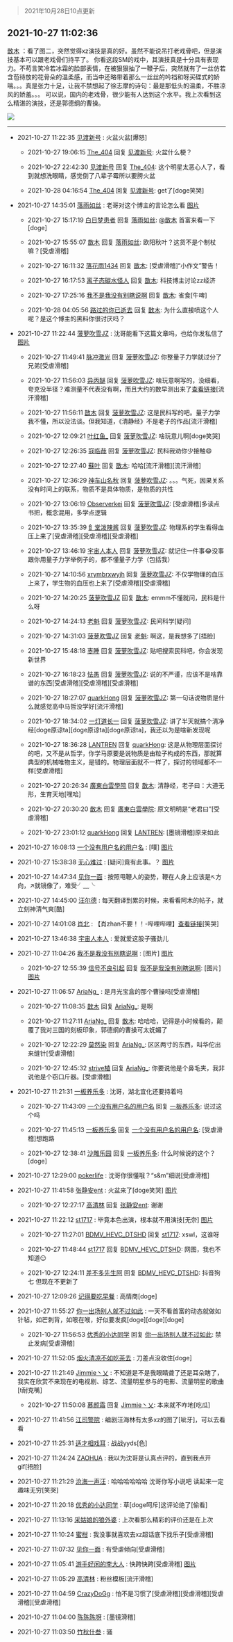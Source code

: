 > 2021年10月28日10点更新
<link rel="stylesheet" href="https://cdn.jsdelivr.net/gh/taotie6/sampleJSON@main/css/photo_show.css">
<meta name="referrer" content="no-referrer" />


 ## 2021-10-27 11:02:36 

 [㪚木](https://www.coolapk.com/feed/30984754?shareKey=MzdmZjNkMjRlZjA2NjE3OGNlMDk~) ：看了图二，突然觉得xz演技是真的好。虽然不能说吊打老戏骨吧，但是演技基本可以跟老戏骨们持平了。
你看这段SM的戏中，其演技真是十分具有表现力。不苟言笑冷若冰霜的脸部表情，在被狠狠抽了一鞭子后，突然就有了一丝仿若含苞待放的花骨朵的温柔感<!--break-->，而当中还略带着那么一丝丝的吟裆和呀买碟式的娇喘。。。真是张力十足，让我不禁想起了徐志摩的诗句：最是那低头的温柔，不胜凉风的娇羞。。。
可以说，国内的老戏骨，很少能有人达到这个水平。我上次看到这么精湛的演技，还是郭德纲的曹操。 

<div class="album">
<img class="img-item" src="http://image.coolapk.com/feed/2021/0621/00/1744396_ef122dd2_6180_2721@207x140.gif" />
</div>

 ------- 

- 2021-10-27 11:22:35 [见渡新号](uid=868957) : 火盆火盆[爆怒] 

    - 2021-10-27 19:06:15 [The_404](uid=1424563) 回复 [见渡新号](uid=868957): 火盆什么梗？ 

    - 2021-10-27 22:42:30 [见渡新号](uid=868957) 回复 [The_404](uid=1424563): 这个明星太恶心人了，看到就想洗眼睛，感觉倒了八辈子霉所以要胯火盆 

    - 2021-10-28 04:16:54 [The_404](uid=1424563) 回复 [见渡新号](uid=868957): get了[doge笑哭] 

- 2021-10-27 14:35:01 [落雨如丝](uid=171765) : 老哥对这个博主的言论怎么看 [图片](http://image.coolapk.com/feed/2021/1027/14/171765_ba71d597_6500_4801@1344x4831.jpeg)

    - 2021-10-27 15:17:19 [白日梦患者](uid=533502) 回复 [落雨如丝](uid=171765): <a class="feed-link-uname" href="/u/㪚木">@㪚木</a> 首富来看一下[doge] 

    - 2021-10-27 15:55:07 [㪚木](uid=1081091) 回复 [落雨如丝](uid=171765): 欧阳秋叶？这货不是个制杖嘛？[受虐滑稽] 

    - 2021-10-27 16:11:32 [落花雨1434](uid=1973235) 回复 [㪚木](uid=1081091): [受虐滑稽]“小作文”警告！ 

    - 2021-10-27 16:17:53 [离子态碳水怪人](uid=1112739) 回复 [㪚木](uid=1081091): 科技博主讨论zz经济 

    - 2021-10-27 17:25:16 [我不是我没有别瞎说啊](uid=2231912) 回复 [㪚木](uid=1081091): 雀食[牛啤] 

    - 2021-10-28 04:05:56 [路过的你已逝去](uid=494632) 回复 [㪚木](uid=1081091): 为什么直接喷这个人呢？是这个博主的黑料你很讨厌吗？ 

- 2021-10-27 11:22:44 [菠萝吹雪JZ](uid=4178058) : 沈哥能看下这篇文章吗，也给你发私信了 [图片](http://image.coolapk.com/feed/2021/1027/11/4178058_d0b6ea97_4963_6395@540x7692.jpeg)

    - 2021-10-27 11:49:41 [脉冲激光](uid=1825566) 回复 [菠萝吹雪JZ](uid=4178058): 你整量子力学就过分了兄弟[受虐滑稽] 

    - 2021-10-27 11:56:03 [异丙醚](uid=770992) 回复 [菠萝吹雪JZ](uid=4178058): 啥玩意啊写的，没细看，夸克没半径？难测量不代表没有啊，而且大约的数早测出来了<a class="feed-link-url" href="https://baijiahao.baidu.com/s?id=1642472258830584446&amp;wfr=spider&amp;for=pc" title="https://baijiahao.baidu.com/s?id=1642472258830584446&amp;wfr=spider&amp;for=pc" target="_blank" rel="nofollow">查看链接</a>[流汗滑稽] 

    - 2021-10-27 11:56:11 [㪚木](uid=1081091) 回复 [菠萝吹雪JZ](uid=4178058): 这是民科写的吧。量子力学我不懂，所以没法谈。但我知道，《清静经》不是老子的作品[流汗滑稽] 

    - 2021-10-27 12:09:21 [叶红鱼_](uid=728808) 回复 [菠萝吹雪JZ](uid=4178058): 啥玩意儿啊[doge笑哭] 

    - 2021-10-27 12:26:35 [寇临哉](uid=3365514) 回复 [菠萝吹雪JZ](uid=4178058): 民科我劝你少接触😄 

    - 2021-10-27 12:27:40 [蘇叶](uid=3862145) 回复 [㪚木](uid=1081091): 哈哈[流汗滑稽][流汗滑稽] 

    - 2021-10-27 12:36:29 [神车山名秋](uid=1030948) 回复 [菠萝吹雪JZ](uid=4178058): 。。。气死，因果关系没有时间上的联系，物质不是具体物质，是物质的共性 

    - 2021-10-27 13:06:19 [Observerkei](uid=841990) 回复 [菠萝吹雪JZ](uid=4178058): [受虐滑稽]多读点书把，概念混用，多学点逻辑 

    - 2021-10-27 13:35:39 [飠堂泼辣酱](uid=3592766) 回复 [菠萝吹雪JZ](uid=4178058): 物理系的学生看得血压上来了[受虐滑稽][受虐滑稽][受虐滑稽] 

    - 2021-10-27 13:46:19 [宇宙人本人](uid=1597114) 回复 [菠萝吹雪JZ](uid=4178058): 就记住一件事😂没事跟你用量子力学举例子的，都不懂量子力学（包括我） 

    - 2021-10-27 14:10:56 [xrymbrxwyjh](uid=1710564) 回复 [菠萝吹雪JZ](uid=4178058): 不仅学物理的血压上来了，学生物的血压也上来了[受虐滑稽][受虐滑稽] 

    - 2021-10-27 14:20:25 [菠萝吹雪JZ](uid=4178058) 回复 [㪚木](uid=1081091): emmm不懂就问，民科是什么呀 

    - 2021-10-27 14:24:13 [老魁](uid=1703096) 回复 [菠萝吹雪JZ](uid=4178058): 民间科学[疑问] 

    - 2021-10-27 14:31:03 [菠萝吹雪JZ](uid=4178058) 回复 [老魁](uid=1703096): 啊这，是我想多了[捂脸] 

    - 2021-10-27 15:48:18 [栆睡](uid=2246713) 回复 [菠萝吹雪JZ](uid=4178058): 贴吧搜索民科吧，你会发现新世界 

    - 2021-10-27 16:18:23 [怯愚](uid=1548302) 回复 [菠萝吹雪JZ](uid=4178058): 说的不严谨，应该不是啥靠谱的东西[受虐滑稽][受虐滑稽][受虐滑稽] 

    - 2021-10-27 18:27:07 [quarkHong](uid=515387) 回复 [菠萝吹雪JZ](uid=4178058): 第一句话说物质是什么就感觉高中马哲没学好[流汗滑稽] 

    - 2021-10-27 18:34:02 [一灯道长一](uid=2901910) 回复 [菠萝吹雪JZ](uid=4178058): 讲了半天就搞个清净经[doge原谅ta][doge原谅ta][doge原谅ta]，我还以为是啥新发现呢 

    - 2021-10-27 18:36:28 [LANTREN](uid=2194571) 回复 [quarkHong](uid=515387): 这是从物理层面探讨的吧，又不是从哲学，你学马原要是说物质是由粒子构成的东西，那就算典型的机械唯物主义，是错的。物理层面就不一样了，探讨的领域都不一样[受虐滑稽] 

    - 2021-10-27 20:26:34 [廣東白雲學院](uid=2385828) 回复 [㪚木](uid=1081091): 清静经，老子曰：大道无形，生育天地[嘿哈] 

    - 2021-10-27 20:30:20 [㪚木](uid=1081091) 回复 [廣東白雲學院](uid=2385828): 原文明明是“老君曰”[受虐滑稽] 

    - 2021-10-27 23:01:12 [quarkHong](uid=515387) 回复 [LANTREN](uid=2194571): [墨镜滑稽]原来如此 

- 2021-10-27 16:08:13 [一个没有用户名的用户名](uid=1314924) : [噗] [图片](http://image.coolapk.com/feed/2021/1027/16/1314924_17322c29_2091_9166@1080x2340.jpeg)

- 2021-10-27 15:38:38 [无心难过](uid=3681127) : [疑问]竟有此事。？ [图片](http://image.coolapk.com/feed/2021/1027/15/3681127_d1488583_0316_954@1080x1681.jpeg)

- 2021-10-27 14:47:34 [见你一面](uid=598942) : 按照甩鞭人的姿势，鞭在人身上应该是↖方向，↗就镜像了，难受╯﹏╰ 

- 2021-10-27 14:45:00 [汪尔德](uid=1595236) : 每天翻译到累的时候，来看看阿木的帖子，就立刻神清气爽[酷] 

- 2021-10-27 14:01:08 [肖北](uid=1156293) : 【肖zhan不要！！-哔哩哔哩】<a class="feed-link-url" href="https://b23.tv/GZbaP5" title="https://b23.tv/GZbaP5" target="_blank" rel="nofollow">查看链接</a>[笑哭] 

- 2021-10-27 13:46:38 [宇宙人本人](uid=1597114) : 爱就爱这股子骚劲儿 

- 2021-10-27 11:04:26 [我不是我没有别瞎说啊](uid=2231912) : [图片] [图片](http://image.coolapk.com/feed/2021/1027/11/2231912_e7e48c6a_3865_025@350x350.jpeg)

    - 2021-10-27 12:55:39 [信号不良引起](uid=1352978) 回复 [我不是我没有别瞎说啊](uid=2231912): [图片] [图片](http://image.coolapk.com/feed/2021/1027/12/1352978_188e37f6_0538_4351@480x480.jpeg)

- 2021-10-27 11:06:57 [AriaNg_](uid=3504887) : 是月光宝盒的那个曹操吗[受虐滑稽] 

    - 2021-10-27 11:08:35 [㪚木](uid=1081091) 回复 [AriaNg_](uid=3504887): 是啊 

    - 2021-10-27 11:27:11 [AriaNg_](uid=3504887) 回复 [㪚木](uid=1081091): 哈哈哈，记得是小时候看的，颠覆了我对三国的刻板印象，郭德纲的曹操可太妩媚了 

    - 2021-10-27 12:22:29 [莫然染](uid=704691) 回复 [AriaNg_](uid=3504887): 区区两寸的东西，叫华佗出来缝针[受虐滑稽] 

    - 2021-10-27 12:45:32 [strive植](uid=1468928) 回复 [AriaNg_](uid=3504887): 你要说他是个鼻毛夹，我非说他是个窃口斤器。[受虐滑稽] 

- 2021-10-27 11:21:31 [一板养乐多](uid=3196272) : 沈哥，湖北宜化还要持着吗 

    - 2021-10-27 11:43:09 [一个没有用户名的用户名](uid=1314924) 回复 [一板养乐多](uid=3196272): 说过这个吗 

    - 2021-10-27 11:45:13 [一板养乐多](uid=3196272) 回复 [一个没有用户名的用户名](uid=1314924): [受虐滑稽]想跑路 

    - 2021-10-27 12:38:41 [沙雕乐园](uid=2447129) 回复 [一板养乐多](uid=3196272): 什么时候说的这个？[doge] 

- 2021-10-27 12:29:00 [pokerlife](uid=575409) : 沈哥你很懂哦？“s&amp;m”细说[受虐滑稽] 

- 2021-10-27 11:41:58 [张静安ent](uid=2086642) : 火盆来了[doge笑哭] [图片](http://image.coolapk.com/feed/2021/1027/11/2086642_7b364787_6117_9923@885x889.jpeg)

    - 2021-10-27 12:27:17 [高清林](uid=8114305) 回复 [张静安ent](uid=2086642): 谢谢 

- 2021-10-27 11:22:12 [st1717](uid=1303467) : 毕竟本色出演，根本就不用演技[无奈] [图片](http://image.coolapk.com/feed/2021/1027/11/1303467_d73f73c5_4931_5612@181x322.gif)

    - 2021-10-27 11:27:01 [BDMV_HEVC_DTSHD](uid=3362907) 回复 [st1717](uid=1303467): xswl，这谁呀 

    - 2021-10-27 11:48:44 [st1717](uid=1303467) 回复 [BDMV_HEVC_DTSHD](uid=3362907): 网图，我也不知道😑 

    - 2021-10-27 12:24:11 [差不多先生阿](uid=868993) 回复 [BDMV_HEVC_DTSHD](uid=3362907): 抖音狗七 但现在不更新了 

- 2021-10-27 12:09:26 [记得要吃早餐](uid=4374824) : 高情商[doge] 

- 2021-10-27 11:55:27 [你一出场别人就不过如此](uid=2538561) : 一天不看首富的动态就做如针毡，如芒刺背，如哏在喉，好似要发疯[doge][doge][doge] 

    - 2021-10-27 11:56:53 [优秀的小达同学](uid=3114536) 回复 [你一出场别人就不过如此](uid=2538561): 禁止发病[受虐滑稽] 

- 2021-10-27 11:52:05 [烟火清凉不如吃茶去](uid=4279524) : 刀差点没收住[doge] 

- 2021-10-27 11:21:49 [Jimmie丶乂](uid=8304178) : 不知道是不是我眼睛聋了还是耳朵瞎了，我实在欣赏不来现在的电视剧、综艺、流量明星参与的电影、流量明星的歌曲[t耐克嘴] 

    - 2021-10-27 11:50:08 [慕颜霜](uid=3801065) 回复 [Jimmie丶乂](uid=8304178): 本来就不咋地[吃瓜] 

- 2021-10-27 11:41:56 [江司警院](uid=1105985) : 编剧汪海林有太多xz的图了[呲牙]，可以去看看 

- 2021-10-27 11:25:31 [适才相戏耳](uid=2363272) : 战战yyds[色] 

- 2021-10-27 11:24:24 [ZAOHUA](uid=1930793) : 我以为沈哥是认真点评的，直到我点开gif[捂脸] 

- 2021-10-27 11:21:29 [沧海一声汪](uid=1291628) : 哈哈哈哈哈哈 沈哥你写小说吧 读起来一定趣味无穷[笑哭] 

- 2021-10-27 11:20:18 [优秀的小达同学](uid=3114536) : 草[doge呵斥]这评论绝了[偷看] 

- 2021-10-27 11:13:16 [采姑娘的狼外婆](uid=2643467) : 上次看那么精彩的评价还是在上次 

- 2021-10-27 11:10:24 [蜜柑](uid=1097842) : 我没事就喜欢去xz超话底下找乐子[受虐滑稽] 

- 2021-10-27 11:07:32 [见你一面](uid=598942) : 有受虐倾向[受虐滑稽] 

- 2021-10-27 11:05:41 [游手好闲的李大人](uid=1704844) : 快跨快跨[受虐滑稽] [图片](http://image.coolapk.com/feed/2021/1027/10/1704844_a8468361_3322_8823@960x1280.jpeg)

- 2021-10-27 11:05:29 [高清林](uid=8114305) : 粉丝模板[流汗滑稽] 

- 2021-10-27 11:04:59 [CrazyDoGg](uid=1508206) : 怕不是习惯了[受虐滑稽][受虐滑稽][受虐滑稽][受虐滑稽] 

- 2021-10-27 11:04:00 [陈陈陈呀](uid=764269) : [墨镜滑稽] 

- 2021-10-27 11:03:50 [竹秋什叁](uid=2319428) : 骚 

